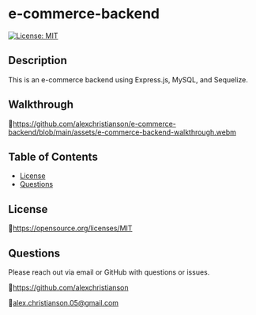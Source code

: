 # e-commerce-backend

[![License: MIT](https://img.shields.io/badge/License-MIT-yellow.svg)](https://opensource.org/licenses/MIT)

## Description 
This is an e-commerce backend using Express.js, MySQL, and Sequelize. 

## Walkthrough
:link:https://github.com/alexchristianson/e-commerce-backend/blob/main/assets/e-commerce-backend-walkthrough.webm

## Table of Contents
* [License](#license)
* [Questions](#questions)

## License
🔗https://opensource.org/licenses/MIT

## Questions
Please reach out via email or GitHub with questions or issues.

🔗https://github.com/alexchristianson

📧alex.christianson.05@gmail.com

